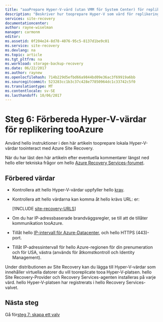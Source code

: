 ```yaml
---
title: "aaaPrepare Hyper-V-värd (utan VMM för System Center) för replikering tooAzure | Microsoft Docs"
description: "Beskriver hur tooprepare Hyper-V som värd för replikering tooAzure med hjälp av Azure Site Recovery"
services: site-recovery
documentationcenter: 
author: rayne-wiselman
manager: carmonm
editor: 
ms.assetid: 0f204e24-8d78-4076-95c5-8137d1be9c01
ms.service: site-recovery
ms.devlang: na
ms.topic: article
ms.tgt_pltfrm: na
ms.workload: storage-backup-recovery
ms.date: 06/22/2017
ms.author: raynew
ms.openlocfilehash: 714b229d5efbd66a9844bd09e36ac3f69919a6bb
ms.sourcegitcommit: 523283cc1b3c37c428e77850964dc1c33742c5f0
ms.translationtype: MT
ms.contentlocale: sv-SE
ms.lasthandoff: 10/06/2017
---
```

# <a name="step-6-prepare-hyper-v-hosts-for-replication-tooazure"></a>Steg 6: Förbereda Hyper-V-värdar för replikering tooAzure

Använd hello instruktioner i den här artikeln tooprepare lokala Hyper-V-värdar toointeract med Azure Site Recovery.

När du har läst den här artikeln efter eventuella kommentarer längst ned hello eller tekniska frågor om hello [Azure Recovery Services-forumet](https://social.msdn.microsoft.com/forums/azure/home?forum=hypervrecovmgr).


## <a name="prepare-hosts"></a>Förbered värdar

- Kontrollera att hello Hyper-V-värdar uppfyller hello [krav](site-recovery-prereq.md#disaster-recovery-of-hyper-v-vms-to-azure-no-vmm).
- Kontrollera att hello värdarna kan komma åt hello krävs URL: er:

    [!INCLUDE [site-recovery-URLS](../../includes/site-recovery-URLS.md)]
    
- Om du har IP-adressbaserade brandväggsregler, se till att de tillåter kommunikation tooAzure.
- Tillåt hello [IP-intervall för Azure-Datacenter](https://www.microsoft.com/download/confirmation.aspx?id=41653), och hello HTTPS (443)-port.
- Tillåt IP-adressintervall för hello Azure-regionen för din prenumeration och för USA, västra (används för åtkomstkontroll och Identity Management).

Under distributionen av Site Recovery kan du lägga till Hyper-V-värdar som innehåller virtuella datorer du vill tooreplicate tooa Hyper-V-platsen. hello Site Recovery-Provider och Recovery Services-agenten installeras på varje värd. hello Hyper-V-platsen har registrerats i hello Recovery Services-valvet.

## <a name="next-steps"></a>Nästa steg

Gå för[steg 7: skapa ett valv](hyper-v-site-walkthrough-create-vault.md)

